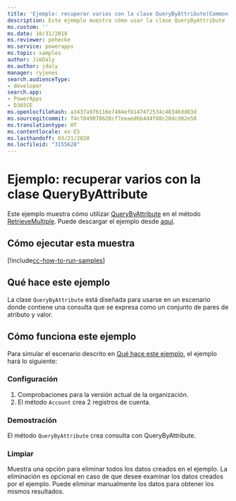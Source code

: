 ```yaml
---
title: 'Ejemplo: recuperar varios con la clase QueryByAttribute(Common Data Service) | Microsoft Docs'
description: Este ejemplo muestra cómo usar la clase QueryByAttribute
ms.custom: ''
ms.date: 10/31/2018
ms.reviewer: pehecke
ms.service: powerapps
ms.topic: samples
author: JimDaly
ms.author: jdaly
manager: ryjones
search.audienceType:
- developer
search.app:
- PowerApps
- D365CE
ms.openlocfilehash: a3437a976116e7484efb1474f2534c48346dd83d
ms.sourcegitcommit: f4cf849070628cf7eeaed6b4d4f08c20dcd02e58
ms.translationtype: HT
ms.contentlocale: es-ES
ms.lasthandoff: 03/21/2020
ms.locfileid: "3155628"
---
```

# <a name="sample-retrieve-multiple-with-the-querybyattribute-class"></a>Ejemplo: recuperar varios con la clase QueryByAttribute

<!-- https://docs.microsoft.com/dynamics365/customer-engagement/developer/org-service/sample-retrieve-multiple-querybyattribute-class -->

Este ejemplo muestra cómo utilizar [QueryByAttribute](https://docs.microsoft.com/dotnet/api/microsoft.xrm.sdk.query.querybyattribute?view=dynamics-general-ce-9) en el método [RetrieveMultiple](https://docs.microsoft.com/dotnet/api/microsoft.xrm.sdk.iorganizationservice.retrievemultiple?view=dynamics-general-ce-9). Puede descargar el ejemplo desde [aquí](https://github.com/Microsoft/PowerApps-Samples/tree/master/cds/orgsvc/C%23/RetrieveMultipleQueryByAttribute).

## <a name="how-to-run-this-sample"></a>Cómo ejecutar esta muestra

[!include[cc-how-to-run-samples](../../includes/cc-how-to-run-samples.md)]


## <a name="what-this-sample-does"></a>Qué hace este ejemplo

La clase `QueryByAttribute` está diseñada para usarse en un escenario donde contiene una consulta que se expresa como un conjunto de pares de atributo y valor.

## <a name="how-this-sample-works"></a>Cómo funciona este ejemplo

Para simular el escenario descrito en [Qué hace este ejemplo](#what-this-sample-does), el ejemplo hará lo siguiente:

### <a name="setup"></a>Configuración

1. Comprobaciones para la versión actual de la organización.
1. El método `Account` crea 2 registros de cuenta.

### <a name="demonstrate"></a>Demostración

El método `QueryByAttribute` crea consulta con QueryByAttribute.

### <a name="clean-up"></a>Limpiar

Muestra una opción para eliminar todos los datos creados en el ejemplo. La eliminación es opcional en caso de que desee examinar los datos creados por el ejemplo. Puede eliminar manualmente los datos para obtener los mismos resultados.
